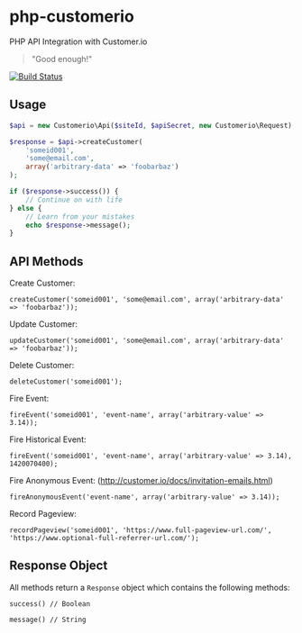 php-customerio
==============

PHP API Integration with Customer.io

> "Good enough!"

[![Build Status](https://travis-ci.org/UserScape/php-customerio.svg?branch=master)](https://travis-ci.org/UserScape/php-customerio)

## Usage

```php
$api = new Customerio\Api($siteId, $apiSecret, new Customerio\Request);

$response = $api->createCustomer(
    'someid001',
    'some@email.com',
    array('arbitrary-data' => 'foobarbaz')
);

if ($response->success()) {
    // Continue on with life
} else {
    // Learn from your mistakes
    echo $response->message();
}
```

## API Methods

Create Customer:

    createCustomer('someid001', 'some@email.com', array('arbitrary-data' => 'foobarbaz'));

Update Customer:

    updateCustomer('someid001', 'some@email.com', array('arbitrary-data' => 'foobarbaz'));

Delete Customer:

    deleteCustomer('someid001');

Fire Event:

    fireEvent('someid001', 'event-name', array('arbitrary-value' => 3.14));

Fire Historical Event:

    fireEvent('someid001', 'event-name', array('arbitrary-value' => 3.14), 1420070400);

Fire Anonymous Event: (http://customer.io/docs/invitation-emails.html)

    fireAnonymousEvent('event-name', array('arbitrary-value' => 3.14));

Record Pageview:

    recordPageview('someid001', 'https://www.full-pageview-url.com/', 'https://www.optional-full-referrer-url.com/');

## Response Object

All methods return a `Response` object which contains the following methods:

    success() // Boolean

    message() // String
